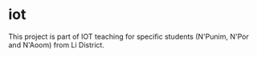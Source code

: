 # iot
This project is part of IOT teaching for specific students (N'Punim, N'Por and N'Aoom) from Li District. 
